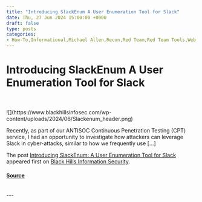 ```yaml
---
title: "Introducing SlackEnum A User Enumeration Tool for Slack"
date: Thu, 27 Jun 2024 15:00:00 +0000
draft: false
type: posts
categories: 
- How-To,Informational,Michael Allen,Recon,Red Team,Red Team Tools,Web App
---
```

# Introducing SlackEnum A User Enumeration Tool for Slack

<br/>

<br/>
![](https://www.blackhillsinfosec.com/wp-content/uploads/2024/06/Slackenum_header.png)

Recently, as part of our ANTISOC Continuous Penetration Testing (CPT) service, I had an opportunity to investigate how attackers can leverage Slack in cyber-attacks, similar to how we frequently use \[…\]

The post [Introducing SlackEnum: A User Enumeration Tool for Slack](https://www.blackhillsinfosec.com/introducing-slackenum/) appeared first on [Black Hills Information Security](https://www.blackhillsinfosec.com).

#### [Source](https://www.blackhillsinfosec.com/introducing-slackenum/)

<br/>
---
